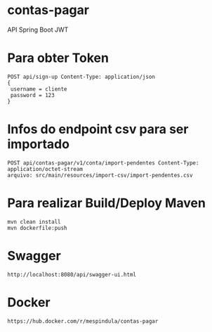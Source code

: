 # contas-pagar
API Spring Boot JWT

# Para obter Token
	POST api/sign-up Content-Type: application/json
    {
     username = cliente
     password = 123
    }

# Infos do endpoint csv para ser importado
    POST api/contas-pagar/v1/conta/import-pendentes Content-Type: application/octet-stream
    arquivo: src/main/resources/import-csv/import-pendentes.csv

# Para realizar Build/Deploy Maven
	mvn clean install
	mvn dockerfile:push

# Swagger
	http://localhost:8080/api/swagger-ui.html

# Docker
	https://hub.docker.com/r/mespindula/contas-pagar